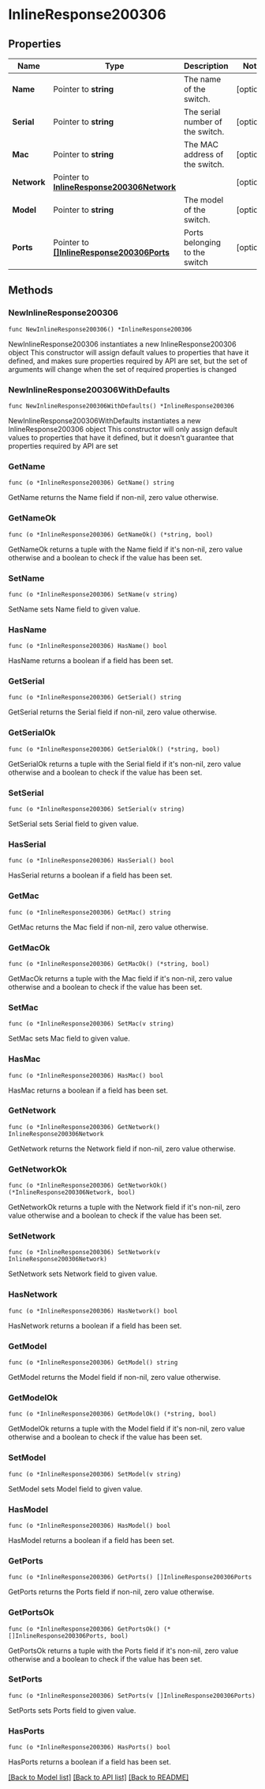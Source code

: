 # InlineResponse200306

## Properties

Name | Type | Description | Notes
------------ | ------------- | ------------- | -------------
**Name** | Pointer to **string** | The name of the switch. | [optional] 
**Serial** | Pointer to **string** | The serial number of the switch. | [optional] 
**Mac** | Pointer to **string** | The MAC address of the switch. | [optional] 
**Network** | Pointer to [**InlineResponse200306Network**](InlineResponse200306Network.md) |  | [optional] 
**Model** | Pointer to **string** | The model of the switch. | [optional] 
**Ports** | Pointer to [**[]InlineResponse200306Ports**](InlineResponse200306Ports.md) | Ports belonging to the switch | [optional] 

## Methods

### NewInlineResponse200306

`func NewInlineResponse200306() *InlineResponse200306`

NewInlineResponse200306 instantiates a new InlineResponse200306 object
This constructor will assign default values to properties that have it defined,
and makes sure properties required by API are set, but the set of arguments
will change when the set of required properties is changed

### NewInlineResponse200306WithDefaults

`func NewInlineResponse200306WithDefaults() *InlineResponse200306`

NewInlineResponse200306WithDefaults instantiates a new InlineResponse200306 object
This constructor will only assign default values to properties that have it defined,
but it doesn't guarantee that properties required by API are set

### GetName

`func (o *InlineResponse200306) GetName() string`

GetName returns the Name field if non-nil, zero value otherwise.

### GetNameOk

`func (o *InlineResponse200306) GetNameOk() (*string, bool)`

GetNameOk returns a tuple with the Name field if it's non-nil, zero value otherwise
and a boolean to check if the value has been set.

### SetName

`func (o *InlineResponse200306) SetName(v string)`

SetName sets Name field to given value.

### HasName

`func (o *InlineResponse200306) HasName() bool`

HasName returns a boolean if a field has been set.

### GetSerial

`func (o *InlineResponse200306) GetSerial() string`

GetSerial returns the Serial field if non-nil, zero value otherwise.

### GetSerialOk

`func (o *InlineResponse200306) GetSerialOk() (*string, bool)`

GetSerialOk returns a tuple with the Serial field if it's non-nil, zero value otherwise
and a boolean to check if the value has been set.

### SetSerial

`func (o *InlineResponse200306) SetSerial(v string)`

SetSerial sets Serial field to given value.

### HasSerial

`func (o *InlineResponse200306) HasSerial() bool`

HasSerial returns a boolean if a field has been set.

### GetMac

`func (o *InlineResponse200306) GetMac() string`

GetMac returns the Mac field if non-nil, zero value otherwise.

### GetMacOk

`func (o *InlineResponse200306) GetMacOk() (*string, bool)`

GetMacOk returns a tuple with the Mac field if it's non-nil, zero value otherwise
and a boolean to check if the value has been set.

### SetMac

`func (o *InlineResponse200306) SetMac(v string)`

SetMac sets Mac field to given value.

### HasMac

`func (o *InlineResponse200306) HasMac() bool`

HasMac returns a boolean if a field has been set.

### GetNetwork

`func (o *InlineResponse200306) GetNetwork() InlineResponse200306Network`

GetNetwork returns the Network field if non-nil, zero value otherwise.

### GetNetworkOk

`func (o *InlineResponse200306) GetNetworkOk() (*InlineResponse200306Network, bool)`

GetNetworkOk returns a tuple with the Network field if it's non-nil, zero value otherwise
and a boolean to check if the value has been set.

### SetNetwork

`func (o *InlineResponse200306) SetNetwork(v InlineResponse200306Network)`

SetNetwork sets Network field to given value.

### HasNetwork

`func (o *InlineResponse200306) HasNetwork() bool`

HasNetwork returns a boolean if a field has been set.

### GetModel

`func (o *InlineResponse200306) GetModel() string`

GetModel returns the Model field if non-nil, zero value otherwise.

### GetModelOk

`func (o *InlineResponse200306) GetModelOk() (*string, bool)`

GetModelOk returns a tuple with the Model field if it's non-nil, zero value otherwise
and a boolean to check if the value has been set.

### SetModel

`func (o *InlineResponse200306) SetModel(v string)`

SetModel sets Model field to given value.

### HasModel

`func (o *InlineResponse200306) HasModel() bool`

HasModel returns a boolean if a field has been set.

### GetPorts

`func (o *InlineResponse200306) GetPorts() []InlineResponse200306Ports`

GetPorts returns the Ports field if non-nil, zero value otherwise.

### GetPortsOk

`func (o *InlineResponse200306) GetPortsOk() (*[]InlineResponse200306Ports, bool)`

GetPortsOk returns a tuple with the Ports field if it's non-nil, zero value otherwise
and a boolean to check if the value has been set.

### SetPorts

`func (o *InlineResponse200306) SetPorts(v []InlineResponse200306Ports)`

SetPorts sets Ports field to given value.

### HasPorts

`func (o *InlineResponse200306) HasPorts() bool`

HasPorts returns a boolean if a field has been set.


[[Back to Model list]](../README.md#documentation-for-models) [[Back to API list]](../README.md#documentation-for-api-endpoints) [[Back to README]](../README.md)


